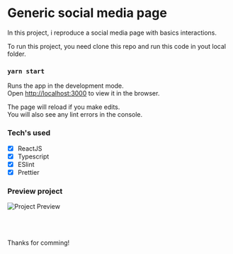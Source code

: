 # Generic social media page

In this project, i reproduce a social media page with basics interactions.

To run this project, you need clone this repo and run this code in yout local folder.

### `yarn start`

Runs the app in the development mode.\
Open [http://localhost:3000](http://localhost:3000) to view it in the browser.

The page will reload if you make edits.\
You will also see any lint errors in the console.
</br>

### Tech's used

- [x] ReactJS
- [x] Typescript
- [x] ESlint
- [x] Prettier
      </br>

### Preview project

<img alt="Project Preview" title="Project Preview" src="./src/assets/readme.png" />

</br>
</br>
</br>
</br>

Thanks for comming!
